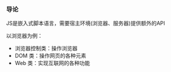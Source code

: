 ### 导论
JS是嵌入式脚本语言，需要宿主环境(浏览器、服务器)提供额外的API

以浏览器为例：
- 浏览器控制类：操作浏览器
- DOM 类：操作网页的各种元素
- Web 类：实现互联网的各种功能

